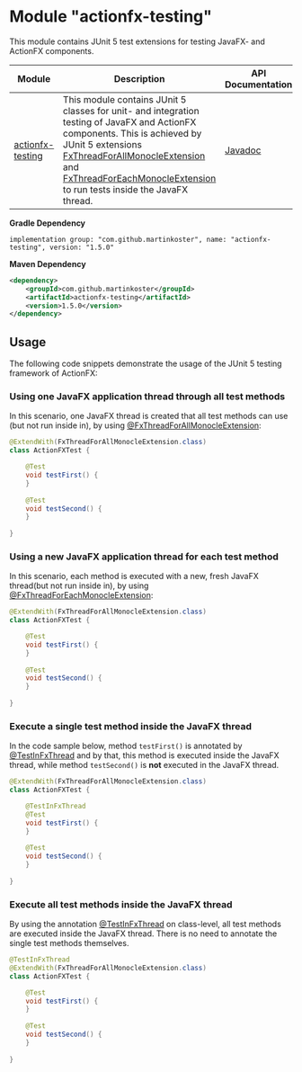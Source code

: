 # Module "actionfx-testing"

This module contains JUnit 5 test extensions for testing JavaFX- and ActionFX components.

Module | Description | API Documentation  
------ | ----------- | ----------------- 
[actionfx-testing](README.md) | This module contains JUnit 5 classes for unit- and integration testing of JavaFX and ActionFX components. This is achieved by JUnit 5 extensions [FxThreadForAllMonocleExtension](src/main/java/com/github/actionfx/testing/junit5/FxThreadForAllMonocleExtension.java) and [FxThreadForEachMonocleExtension](src/main/java/com/github/actionfx/testing/junit5/FxThreadForEachMonocleExtension.java) to run tests inside the JavaFX thread. | [Javadoc](https://martinkoster.github.io/actionfx/1.5.0/actionfx-testing/index.html) 

**Gradle Dependency**

```
implementation group: "com.github.martinkoster", name: "actionfx-testing", version: "1.5.0"
```

**Maven Dependency**

```xml
<dependency>
    <groupId>com.github.martinkoster</groupId>
    <artifactId>actionfx-testing</artifactId>
    <version>1.5.0</version>
</dependency>
```

## Usage

The following code snippets demonstrate the usage of the JUnit 5 testing framework of ActionFX:

### Using one JavaFX application thread through all test methods

In this scenario, one JavaFX thread is created that all test methods can use (but not run inside in), by using [@FxThreadForAllMonocleExtension](src/main/java/com/github/actionfx/testing/junit5/FxThreadForAllMonocleExtension.java):

```java
@ExtendWith(FxThreadForAllMonocleExtension.class)
class ActionFXTest {

	@Test
	void testFirst() {
	}
	
	@Test
	void testSecond() {
	}
	
} 
```

### Using a new JavaFX application thread for each test method

In this scenario, each method is executed with a new, fresh JavaFX thread(but not run inside in), by using [@FxThreadForEachMonocleExtension](src/main/java/com/github/actionfx/testing/junit5/FxThreadForEachMonocleExtension.java):

```java
@ExtendWith(FxThreadForAllMonocleExtension.class)
class ActionFXTest {

	@Test
	void testFirst() {
	}
	
	@Test
	void testSecond() {
	}
	
}
```

### Execute a single test method inside the JavaFX thread

In the code sample below, method `testFirst()` is annotated by [@TestInFxThread](src/main/java/com/github/actionfx/testing/annotation/TestInFxThread.java) and by that, this method is executed inside the JavaFX thread, while method `testSecond()` is **not** executed in the JavaFX thread.

```java
@ExtendWith(FxThreadForAllMonocleExtension.class)
class ActionFXTest {

	@TestInFxThread
	@Test
	void testFirst() {
	}
	
	@Test
	void testSecond() {
	}
	
}
```

### Execute all test methods inside the JavaFX thread

By using the annotation [@TestInFxThread](src/main/java/com/github/actionfx/testing/annotation/TestInFxThread.java) on class-level, all test methods are executed inside the JavaFX thread. There is no need to annotate the single test methods themselves.

```java
@TestInFxThread
@ExtendWith(FxThreadForAllMonocleExtension.class)
class ActionFXTest {

	@Test
	void testFirst() {
	}
	
	@Test
	void testSecond() {
	}
	
}
```